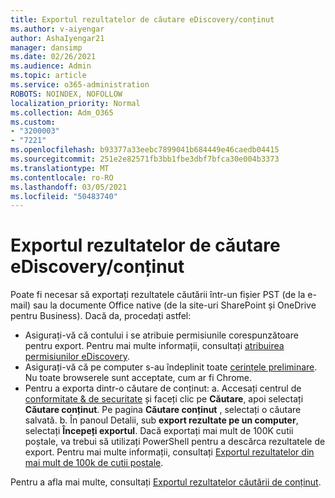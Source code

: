```yaml
---
title: Exportul rezultatelor de căutare eDiscovery/conținut
ms.author: v-aiyengar
author: AshaIyengar21
manager: dansimp
ms.date: 02/26/2021
ms.audience: Admin
ms.topic: article
ms.service: o365-administration
ROBOTS: NOINDEX, NOFOLLOW
localization_priority: Normal
ms.collection: Adm_O365
ms.custom:
- "3200003"
- "7221"
ms.openlocfilehash: b93377a33eebc7899041b684449e46caedb04415
ms.sourcegitcommit: 251e2e82571fb3bb1fbe3dbf7bfca30e004b3373
ms.translationtype: MT
ms.contentlocale: ro-RO
ms.lasthandoff: 03/05/2021
ms.locfileid: "50483740"
---
```

# <a name="export-ediscoverycontent-search-results"></a>Exportul rezultatelor de căutare eDiscovery/conținut

Poate fi necesar să exportați rezultatele căutării într-un fișier PST (de la e-mail) sau la documente Office native (de la site-uri SharePoint și OneDrive pentru Business). Dacă da, procedați astfel:

- Asigurați-vă că contului i se atribuie permisiunile corespunzătoare pentru export. Pentru mai multe informații, consultați [atribuirea permisiunilor eDiscovery](https://go.microsoft.com/fwlink/?linkid=2102406).
- Asigurați-vă că pe computer s-au îndeplinit toate [cerințele preliminare](https://docs.microsoft.com/office365/securitycompliance/export-search-results#before-you-begin). Nu toate browserele sunt acceptate, cum ar fi Chrome.
- Pentru a exporta dintr-o căutare de conținut: a. Accesați centrul de [conformitate & de securitate](https://protection.office.com/contentsearch) și faceți clic pe **Căutare**, apoi selectați **Căutare conținut**. Pe pagina **Căutare conținut** , selectați o căutare salvată.
    b. În panoul Detalii, sub **export rezultate pe un computer**, selectați **Începeți exportul**. Dacă exportați mai mult de 100K cutii poștale, va trebui să utilizați PowerShell pentru a descărca rezultatele de export. Pentru mai multe informații, consultați [Exportul rezultatelor din mai mult de 100k de cutii poștale](https://go.microsoft.com/fwlink/?linkid=2143861).

Pentru a afla mai multe, consultați [Exportul rezultatelor căutării de conținut](https://go.microsoft.com/fwlink/?linkid=2102118).